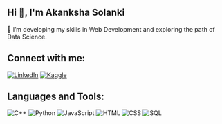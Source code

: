 
## Hi 👋, I'm Akanksha Solanki

🌱 I’m developing my skills in Web Development and exploring the path of Data Science.

## Connect with me:
[![LinkedIn](https://img.shields.io/badge/LinkedIn-blue?style=flat&logo=linkedin)](https://www.linkedin.com/in/akanksha-solanki-b77b0b247/)
[![Kaggle](https://img.shields.io/badge/Kaggle-blue?style=flat&logo=kaggle)](https://www.kaggle.com/akankshasolanki123)

## Languages and Tools:
![C++](https://img.shields.io/badge/C++-00599C?style=flat&logo=c%2B%2B&logoColor=white)
![Python](https://img.shields.io/badge/Python-3776AB?style=flat&logo=python&logoColor=white)
![JavaScript](https://img.shields.io/badge/JavaScript-F7DF1E?style=flat&logo=javascript&logoColor=black)
![HTML](https://img.shields.io/badge/HTML5-E34F26?style=flat&logo=html&logoColor=white)
![CSS](https://img.shields.io/badge/CSS3-1572B6?style=flat&logo=css&logoColor=white)
![SQL](https://img.shields.io/badge/SQL-336791?style=flat&logo=postgresql&logoColor=white)


<!--
**akanksha2892/akanksha2892** is a ✨ _special_ ✨ repository because its `README.md` (this file) appears on your GitHub profile.

Here are some ideas to get you started:

- 🔭 I’m currently working on ...
- 🌱 I’m currently learning ...
- 👯 I’m looking to collaborate on ...
- 🤔 I’m looking for help with ...
- 💬 Ask me about ...
- 📫 How to reach me: ...
- 😄 Pronouns: ...
- ⚡ Fun fact: ...
-->
